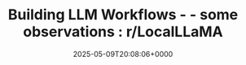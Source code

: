 ---
title: 'Building LLM Workflows - - some observations : r/LocalLLaMA'
slug: 20250509T200806
date: 2025-05-09T20:08:06+0000
params:
  url: https://www.reddit.com/r/LocalLLaMA/comments/1khjrtj/building_llm_workflows_some_observations/
tags:
- llm
- agent
- ai
---